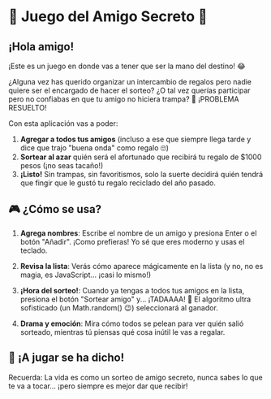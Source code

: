 # 🎁 Juego del Amigo Secreto 🎁

## ¡Hola amigo!

¡Este es un juego en donde vas a tener que ser la mano del destino! 😂 

¿Alguna vez has querido organizar un intercambio de regalos pero nadie quiere ser el encargado de hacer el sorteo? ¿O tal vez querías participar pero no confiabas en que tu amigo no hiciera trampa? 🤔 ¡PROBLEMA RESUELTO! 

Con esta aplicación vas a poder:

1. **Agregar a todos tus amigos** (incluso a ese que siempre llega tarde y dice que trajo "buena onda" como regalo 🙄)
2. **Sortear al azar** quién será el afortunado que recibirá tu regalo de $1000 pesos (¡no seas tacaño!)
3. **¡Listo!** Sin trampas, sin favoritismos, solo la suerte decidirá quién tendrá que fingir que le gustó tu regalo reciclado del año pasado.

## 🎮 ¿Cómo se usa?

1. **Agrega nombres**: Escribe el nombre de un amigo y presiona Enter o el botón "Añadir". ¡Como prefieras! Yo sé que eres moderno y usas el teclado.

2. **Revisa la lista**: Verás cómo aparece mágicamente en la lista (y no, no es magia, es JavaScript... ¡casi lo mismo!)

3. **¡Hora del sorteo!**: Cuando ya tengas a todos tus amigos en la lista, presiona el botón "Sortear amigo" y... ¡TADAAAA! 🎉 El algoritmo ultra sofisticado (un Math.random() 😉) seleccionará al ganador.

4. **Drama y emoción**: Mira cómo todos se pelean para ver quién salió sorteado, mientras tú piensas qué cosa inútil le vas a regalar.

## 🚀 ¡A jugar se ha dicho!

Recuerda: La vida es como un sorteo de amigo secreto, nunca sabes lo que te va a tocar... ¡pero siempre es mejor dar que recibir!
